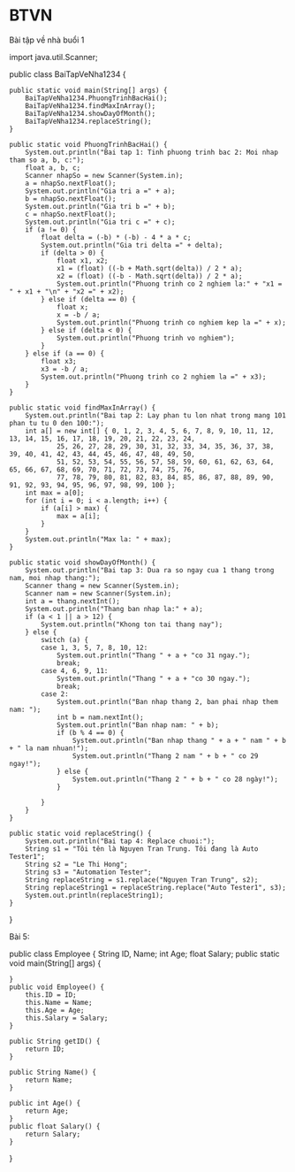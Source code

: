# BTVN
Bài tập về nhà buổi 1

import java.util.Scanner;

public class BaiTapVeNha1234 {

	public static void main(String[] args) {
		BaiTapVeNha1234.PhuongTrinhBacHai();
		BaiTapVeNha1234.findMaxInArray();
		BaiTapVeNha1234.showDayOfMonth();
		BaiTapVeNha1234.replaceString();
	}

	public static void PhuongTrinhBacHai() {
		System.out.println("Bai tap 1: Tinh phuong trinh bac 2: Moi nhap tham so a, b, c:");
		float a, b, c;
		Scanner nhapSo = new Scanner(System.in);
		a = nhapSo.nextFloat();
		System.out.println("Gia tri a =" + a);
		b = nhapSo.nextFloat();
		System.out.println("Gia tri b =" + b);
		c = nhapSo.nextFloat();
		System.out.println("Gia tri c =" + c);
		if (a != 0) {
			float delta = (-b) * (-b) - 4 * a * c;
			System.out.println("Gia tri delta =" + delta);
			if (delta > 0) {
				float x1, x2;
				x1 = (float) ((-b + Math.sqrt(delta)) / 2 * a);
				x2 = (float) ((-b - Math.sqrt(delta)) / 2 * a);
				System.out.println("Phuong trinh co 2 nghiem la:" + "x1 = " + x1 + "\n" + "x2 =" + x2);
			} else if (delta == 0) {
				float x;
				x = -b / a;
				System.out.println("Phuong trinh co nghiem kep la =" + x);
			} else if (delta < 0) {
				System.out.println("Phuong trinh vo nghiem");
			}
		} else if (a == 0) {
			float x3;
			x3 = -b / a;
			System.out.println("Phuong trinh co 2 nghiem la =" + x3);
		}
	}

	public static void findMaxInArray() {
		System.out.println("Bai tap 2: Lay phan tu lon nhat trong mang 101 phan tu tu 0 den 100:");
		int a[] = new int[] { 0, 1, 2, 3, 4, 5, 6, 7, 8, 9, 10, 11, 12, 13, 14, 15, 16, 17, 18, 19, 20, 21, 22, 23, 24,
				25, 26, 27, 28, 29, 30, 31, 32, 33, 34, 35, 36, 37, 38, 39, 40, 41, 42, 43, 44, 45, 46, 47, 48, 49, 50,
				51, 52, 53, 54, 55, 56, 57, 58, 59, 60, 61, 62, 63, 64, 65, 66, 67, 68, 69, 70, 71, 72, 73, 74, 75, 76,
				77, 78, 79, 80, 81, 82, 83, 84, 85, 86, 87, 88, 89, 90, 91, 92, 93, 94, 95, 96, 97, 98, 99, 100 };
		int max = a[0];
		for (int i = 0; i < a.length; i++) {
			if (a[i] > max) {
				max = a[i];
			}
		}
		System.out.println("Max la: " + max);
	}

	public static void showDayOfMonth() {
		System.out.println("Bai tap 3: Dua ra so ngay cua 1 thang trong nam, moi nhap thang:");
		Scanner thang = new Scanner(System.in);
		Scanner nam = new Scanner(System.in);
		int a = thang.nextInt();
		System.out.println("Thang ban nhap la:" + a);
		if (a < 1 || a > 12) {
			System.out.println("Khong ton tai thang nay");
		} else {
			switch (a) {
			case 1, 3, 5, 7, 8, 10, 12:
				System.out.println("Thang " + a + "co 31 ngay.");
				break;
			case 4, 6, 9, 11:
				System.out.println("Thang " + a + "co 30 ngay.");
				break;
			case 2:
				System.out.println("Ban nhap thang 2, ban phai nhap them nam: ");
				int b = nam.nextInt();
				System.out.println("Ban nhap nam: " + b);
				if (b % 4 == 0) {
					System.out.println("Ban nhap thang " + a + " nam " + b + " la nam nhuan!");
					System.out.println("Thang 2 nam " + b + " co 29 ngay!");
				} else {
					System.out.println("Thang 2 " + b + " co 28 ngày!");
				}

			}
		}
	}

	public static void replaceString() {
		System.out.println("Bai tap 4: Replace chuoi:");
		String s1 = "Tôi tên là Nguyen Tran Trung. Tôi đang là Auto Tester1";
		String s2 = "Le Thi Hong";
		String s3 = "Automation Tester";
		String replaceString = s1.replace("Nguyen Tran Trung", s2);
		String replaceString1 = replaceString.replace("Auto Tester1", s3);
		System.out.println(replaceString1);
	}

}

Bài 5:


public class Employee {
	String ID, Name;
	int Age;
	float Salary;
	public static void main(String[] args) {
		
	}
	public void Employee() {
		this.ID = ID;
		this.Name = Name;
		this.Age = Age;
		this.Salary = Salary;
	}
	
	public String getID() {
		return ID;
	}
	
	public String Name() {
		return Name;
	}
	
	public int Age() {
		return Age;
	}
	public float Salary() {
		return Salary;
	}

}

